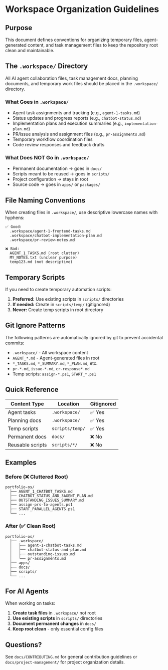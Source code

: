 # Workspace Organization Guidelines

## Purpose

This document defines conventions for organizing temporary files, agent-generated content, and task management files to keep the repository root clean and maintainable.

## The `.workspace/` Directory

All AI agent collaboration files, task management docs, planning documents, and temporary work files should be placed in the `.workspace/` directory.

### What Goes in `.workspace/`

- Agent task assignments and tracking (e.g., `agent-1-tasks.md`)
- Status updates and progress reports (e.g., `chatbot-status.md`)
- Implementation plans and execution summaries (e.g., `implementation-plan.md`)
- PR/issue analysis and assignment files (e.g., `pr-assignments.md`)
- Temporary workflow coordination files
- Code review responses and feedback drafts

### What Does NOT Go in `.workspace/`

- Permanent documentation → goes in `docs/`
- Scripts meant to be reused → goes in `scripts/`
- Project configuration → stays in root
- Source code → goes in `apps/` or `packages/`

## File Naming Conventions

When creating files in `.workspace/`, use descriptive lowercase names with hyphens:

```
✅ Good:
  .workspace/agent-1-frontend-tasks.md
  .workspace/chatbot-implementation-plan.md
  .workspace/pr-review-notes.md

❌ Bad:
  AGENT_1_TASKS.md (root clutter)
  MY_NOTES.txt (unclear purpose)
  temp123.md (not descriptive)
```

## Temporary Scripts

If you need to create temporary automation scripts:

1. **Preferred:** Use existing scripts in `scripts/` directories
2. **If needed:** Create in `scripts/temp/` (gitignored)
3. **Never:** Create temp scripts in root directory

## Git Ignore Patterns

The following patterns are automatically ignored by git to prevent accidental commits:

- `.workspace/` - All workspace content
- `AGENT_*.md` - Agent-generated files in root
- `*_TASKS.md`, `*_SUMMARY.md`, `*_PLAN.md`, etc.
- `pr-*.md`, `issue-*.md`, `cr-response*.md`
- Temp scripts: `assign-*.ps1`, `START_*.ps1`

## Quick Reference

| Content Type | Location | Gitignored |
|--------------|----------|------------|
| Agent tasks | `.workspace/` | ✅ Yes |
| Planning docs | `.workspace/` | ✅ Yes |
| Temp scripts | `scripts/temp/` | ✅ Yes |
| Permanent docs | `docs/` | ❌ No |
| Reusable scripts | `scripts/*/` | ❌ No |

## Examples

### Before (❌ Cluttered Root)
```
portfolio-os/
  ├── AGENT_1_CHATBOT_TASKS.md
  ├── CHATBOT_STATUS_AND_3AGENT_PLAN.md
  ├── OUTSTANDING_ISSUES_SUMMARY.md
  ├── assign-prs-to-agents.ps1
  ├── START_PARALLEL_AGENTS.ps1
  └── ...
```

### After (✅ Clean Root)
```
portfolio-os/
  ├── .workspace/
  │   ├── agent-1-chatbot-tasks.md
  │   ├── chatbot-status-and-plan.md
  │   ├── outstanding-issues.md
  │   └── pr-assignments.md
  ├── apps/
  ├── docs/
  ├── scripts/
  └── ...
```

## For AI Agents

When working on tasks:

1. **Create task files** in `.workspace/` not root
2. **Use existing scripts** in `scripts/` directories
3. **Document permanent changes** in `docs/`
4. **Keep root clean** - only essential config files

## Questions?

See `docs/CONTRIBUTING.md` for general contribution guidelines or `docs/project-management/` for project organization details.

